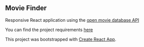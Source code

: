 ## Movie Finder

Responsive React application using the [open movie database API](http://www.omdbapi.com/)

You can find the project requirements [here](https://coursework.vschool.io/personal-react-site/)

This project was bootstrapped with [Create React App](https://github.com/facebook/create-react-app).
